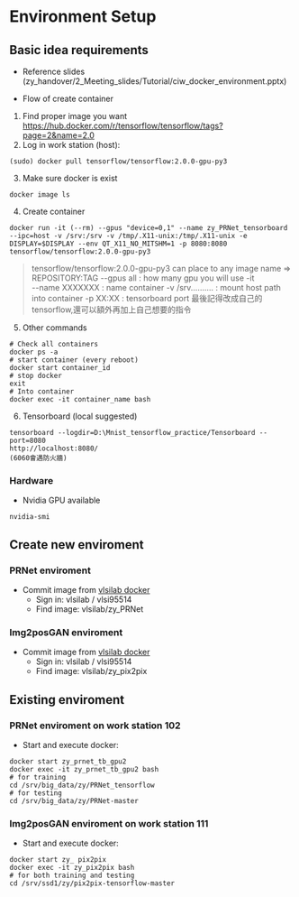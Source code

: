 Environment Setup
===

## Basic idea requirements

- Reference slides (zy_handover/2_Meeting_slides/Tutorial/ciw_docker_environment.pptx)

- Flow of create container
1. Find proper image you want https://hub.docker.com/r/tensorflow/tensorflow/tags?page=2&name=2.0
2. Log in work station (host): 
```
(sudo) docker pull tensorflow/tensorflow:2.0.0-gpu-py3
```
3. Make sure docker is exist
```
docker image ls
```
4. Create container
```
docker run -it (--rm) --gpus "device=0,1" --name zy_PRNet_tensorboard --ipc=host -v /srv:/srv -v /tmp/.X11-unix:/tmp/.X11-unix -e DISPLAY=$DISPLAY --env QT_X11_NO_MITSHM=1 -p 8080:8080 tensorflow/tensorflow:2.0.0-gpu-py3
```
> tensorflow/tensorflow:2.0.0-gpu-py3 can place to any image name => REPOSITORY:TAG
> --gpus all          : how many gpu you will use
> -it               
> --name XXXXXXX      : name container
> -v /srv..........   : mount host path into container
> -p XX:XX            : tensorboard port
> 最後記得改成自己的tensorflow,還可以額外再加上自己想要的指令

5. Other commands
```
# Check all containers
docker ps -a
# start container (every reboot)
docker start container_id
# stop docker
exit
# Into container
docker exec -it container_name bash
```
6. Tensorboard (local suggested)
```
tensorboard --logdir=D:\Mnist_tensorflow_practice/Tensorboard --port=8080
http://localhost:8080/
(6060會遇防火牆)
```

### Hardware

- Nvidia GPU available

```
nvidia-smi
```

## Create new enviroment

### PRNet enviroment
- Commit image from [vlsilab docker](https://www.docker.com/get-started)
	- Sign in: vlsilab / vlsi95514
	- Find image: vlsilab/zy_PRNet

### Img2posGAN enviroment
- Commit image from [vlsilab docker](https://www.docker.com/get-started)
	- Sign in: vlsilab / vlsi95514
	- Find image: vlsilab/zy_pix2pix


## Existing enviroment

### PRNet enviroment on work station 102 
- Start and execute docker:
```
docker start zy_prnet_tb_gpu2
docker exec -it zy_prnet_tb_gpu2 bash
# for training
cd /srv/big_data/zy/PRNet_tensorflow
# for testing
cd /srv/big_data/zy/PRNet-master
```

### Img2posGAN enviroment on work station 111
- Start and execute docker:
```
docker start zy_ pix2pix 
docker exec -it zy_pix2pix bash
# for both training and testing
cd /srv/ssd1/zy/pix2pix-tensorflow-master
```


